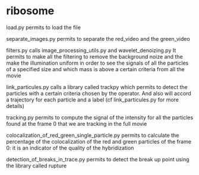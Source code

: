 # ribosomeload.py permits to load the fileseparate_images.py permits to separate the red_video and the green_video


filters.py calls image_processing_utils.py and wavelet_denoizing.py It permits to make all the filtering to remove the background noize and the make the illumination uniform in order to see the signals of all the particles  of a specified size and which mass is above a certain criteria from all the movie 


link_particules.py calls a library called trackpy which permits to detect the particleswith a certain criteria chosen by the operator. And also will accord a trajectory for each particle and a label (cf link_particules.py for more details)


tracking.py permits to compute the signal of the intensityfor all the particles found at the frame 0 that we are tracking in the full movie


colocalization_of_red_green_single_particle.pypermits to calculate the percentage of the colocalization of the red and green particles of the frame 0: it is an indicator of the quality of the hybridization


detection_of_breaks_in_trace.py permits to detect the break up point using the library calledrupture
